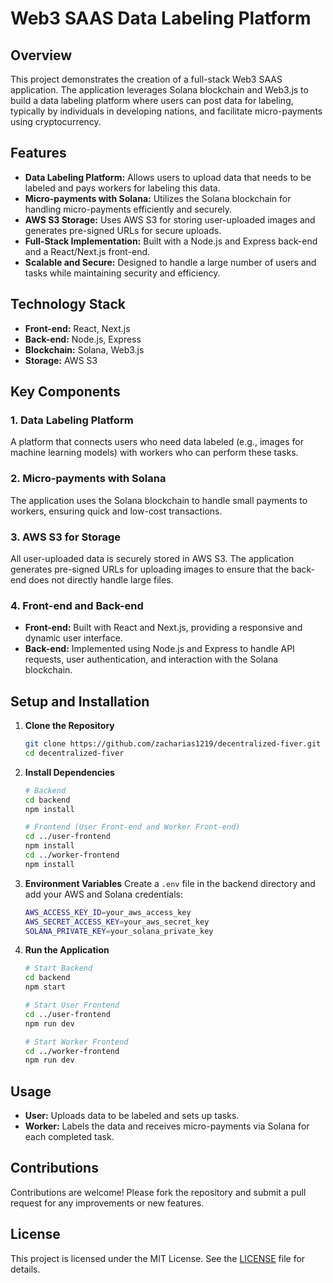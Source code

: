 # Web3 SAAS Data Labeling Platform

## Overview
This project demonstrates the creation of a full-stack Web3 SAAS application. The application leverages Solana blockchain and Web3.js to build a data labeling platform where users can post data for labeling, typically by individuals in developing nations, and facilitate micro-payments using cryptocurrency. 

## Features
- **Data Labeling Platform:** Allows users to upload data that needs to be labeled and pays workers for labeling this data.
- **Micro-payments with Solana:** Utilizes the Solana blockchain for handling micro-payments efficiently and securely.
- **AWS S3 Storage:** Uses AWS S3 for storing user-uploaded images and generates pre-signed URLs for secure uploads.
- **Full-Stack Implementation:** Built with a Node.js and Express back-end and a React/Next.js front-end.
- **Scalable and Secure:** Designed to handle a large number of users and tasks while maintaining security and efficiency.

## Technology Stack
- **Front-end:** React, Next.js
- **Back-end:** Node.js, Express
- **Blockchain:** Solana, Web3.js
- **Storage:** AWS S3

## Key Components
### 1. Data Labeling Platform
A platform that connects users who need data labeled (e.g., images for machine learning models) with workers who can perform these tasks. 

### 2. Micro-payments with Solana
The application uses the Solana blockchain to handle small payments to workers, ensuring quick and low-cost transactions.

### 3. AWS S3 for Storage
All user-uploaded data is securely stored in AWS S3. The application generates pre-signed URLs for uploading images to ensure that the back-end does not directly handle large files.

### 4. Front-end and Back-end
- **Front-end:** Built with React and Next.js, providing a responsive and dynamic user interface.
- **Back-end:** Implemented using Node.js and Express to handle API requests, user authentication, and interaction with the Solana blockchain.

## Setup and Installation
1. **Clone the Repository**
   ```sh
   git clone https://github.com/zacharias1219/decentralized-fiver.git
   cd decentralized-fiver
   ```

2. **Install Dependencies**
   ```sh
   # Backend
   cd backend
   npm install

   # Frontend (User Front-end and Worker Front-end)
   cd ../user-frontend
   npm install
   cd ../worker-frontend
   npm install
   ```

3. **Environment Variables**
   Create a `.env` file in the backend directory and add your AWS and Solana credentials:
   ```sh
   AWS_ACCESS_KEY_ID=your_aws_access_key
   AWS_SECRET_ACCESS_KEY=your_aws_secret_key
   SOLANA_PRIVATE_KEY=your_solana_private_key
   ```

4. **Run the Application**
   ```sh
   # Start Backend
   cd backend
   npm start

   # Start User Frontend
   cd ../user-frontend
   npm run dev

   # Start Worker Frontend
   cd ../worker-frontend
   npm run dev
   ```

## Usage
- **User:** Uploads data to be labeled and sets up tasks.
- **Worker:** Labels the data and receives micro-payments via Solana for each completed task.

## Contributions
Contributions are welcome! Please fork the repository and submit a pull request for any improvements or new features.

## License
This project is licensed under the MIT License. See the [LICENSE](LICENSE) file for details.
